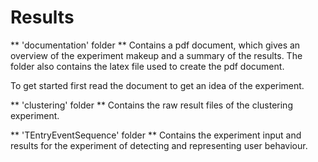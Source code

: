 # Results

** 'documentation' folder **
Contains a pdf document, which gives an overview of the experiment makeup and a summary of the results.
The folder also contains the latex file used to create the pdf document.

To get started first read the document to get an idea of the experiment.

** 'clustering' folder **
Contains the raw result files of the clustering experiment.

** 'TEntryEventSequence' folder **
Contains the experiment input and results for the experiment of detecting and representing user behaviour.

